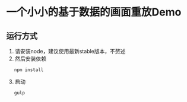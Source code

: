 # 一个小小的基于数据的画面重放Demo

## 运行方式
1. 请安装node，建议使用最新stable版本，不赘述
2. 然后安装依赖
```
   npm install
```
3. 启动
```
   gulp
```
